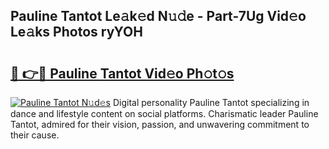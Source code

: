 ## Pauline Tantot Le𝚊k𝚎d N𝚞𝚍e - Part-7Ug Vid𝚎o Le𝚊ks Photos ryYOH

# <h2><a href="http://fbcry4.evod.top/?m=Pauline+Tantot">🔗 👉🔴 Pauline Tantot Vid𝚎o Ph𝚘t𝚘s</a></h2>

[![Pauline Tantot N𝚞d𝚎s](https://i.imgur.com/8V9OHl7.gif)](http://fbcry4.evod.top/?m=Pauline+Tantot)
Digital personality Pauline Tantot specializing in dance and lifestyle content on social platforms. Charismatic leader Pauline Tantot, admired for their vision, passion, and unwavering commitment to their cause. 

